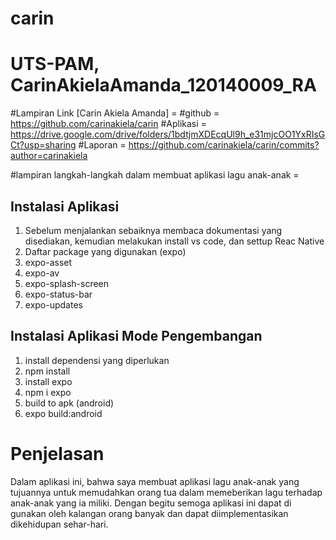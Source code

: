 # carin
# UTS-PAM, CarinAkielaAmanda_120140009_RA

#Lampiran Link [Carin Akiela Amanda] =
#github = https://github.com/carinakiela/carin
#Aplikasi = https://drive.google.com/drive/folders/1bdtjmXDEcqUl9h_e31mjcOO1YxRIsGCt?usp=sharing 
#Laporan = https://github.com/carinakiela/carin/commits?author=carinakiela

#lampiran langkah-langkah dalam membuat aplikasi lagu anak-anak =

## Instalasi Aplikasi
1. Sebelum menjalankan sebaiknya membaca dokumentasi yang disediakan, kemudian melakukan install vs code, dan settup Reac Native
2. Daftar package yang digunakan (expo)
3. expo-asset
4. expo-av
5. expo-splash-screen
6. expo-status-bar
7. expo-updates

## Instalasi Aplikasi Mode Pengembangan
1. install dependensi yang diperlukan
2. npm install
3. install expo
4. npm i expo
5. build to apk (android)
6. expo build:android

# Penjelasan
Dalam aplikasi ini, bahwa saya membuat aplikasi lagu anak-anak yang tujuannya untuk memudahkan orang tua dalam memeberikan lagu terhadap anak-anak yang ia miliki. Dengan begitu semoga aplikasi ini dapat di gunakan oleh kalangan orang banyak dan dapat diimplementasikan dikehidupan sehar-hari.
